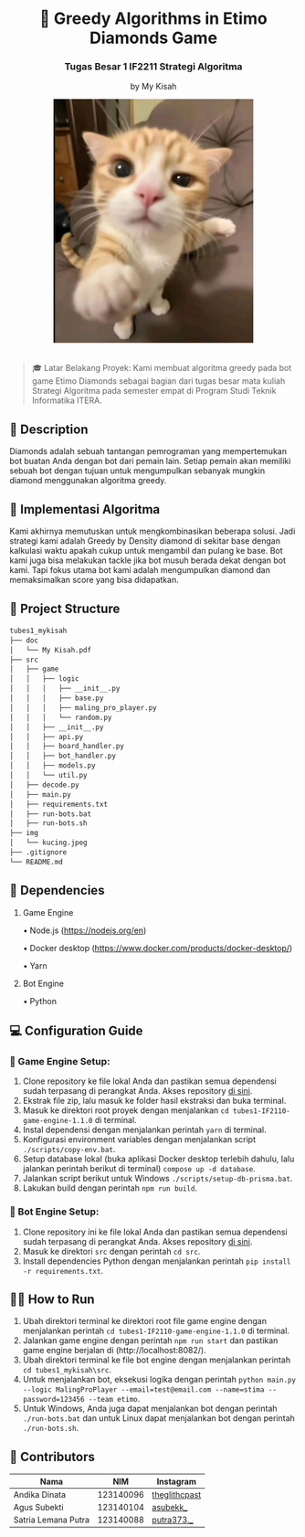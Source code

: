 <div align="center">
  <h1>💎 Greedy Algorithms in Etimo Diamonds Game</h1>
  <h3>Tugas Besar 1 IF2211 Strategi Algoritma</h3>
  <p>by My Kisah</p>
  <img src="img/kucing.jpeg" alt="kucing" width="350"/>
  <br/>
  <br/>
</div>

> 🎓 Latar Belakang Proyek: Kami membuat algoritma greedy pada bot game Etimo Diamonds sebagai bagian dari tugas besar mata kuliah Strategi Algoritma pada semester empat di Program Studi Teknik Informatika ITERA.

## 📝 Description

Diamonds adalah sebuah tantangan pemrograman yang mempertemukan bot buatan Anda dengan bot dari pemain lain. Setiap pemain akan memiliki sebuah bot dengan tujuan untuk mengumpulkan sebanyak mungkin diamond menggunakan algoritma greedy.

## 🚨 Implementasi Algoritma

Kami akhirnya memutuskan untuk mengkombinasikan beberapa solusi. Jadi strategi kami adalah Greedy by Density diamond di sekitar base dengan kalkulasi waktu apakah cukup untuk mengambil dan pulang ke base. Bot kami juga bisa melakukan tackle jika bot musuh berada dekat dengan bot kami. Tapi fokus utama bot kami adalah mengumpulkan diamond dan memaksimalkan score yang bisa didapatkan.

## 📁 Project Structure

```bash
tubes1_mykisah
├── doc
│   └── My Kisah.pdf
├── src
│   ├── game
│   │   ├── logic
│   │   │   ├── __init__.py
│   │   │   ├── base.py
│   │   │   ├── maling_pro_player.py
│   │   │   └── random.py
│   │   ├── __init__.py
│   │   ├── api.py
│   │   ├── board_handler.py
│   │   ├── bot_handler.py
│   │   ├── models.py
│   │   └── util.py
│   ├── decode.py
│   ├── main.py
│   ├── requirements.txt
│   ├── run-bots.bat
│   ├── run-bots.sh
├── img
│   └── kucing.jpeg
├── .gitignore
└── README.md
```

## 🔨 Dependencies

1. Game Engine

   • Node.js (https://nodejs.org/en)

   • Docker desktop (https://www.docker.com/products/docker-desktop/)

   • Yarn

2. Bot Engine

   • Python

## 💻 Configuration Guide

### 💎 Game Engine Setup:

1. Clone repository ke file lokal Anda dan pastikan semua dependensi sudah terpasang di perangkat Anda. Akses repository [di sini](https://github.com/haziqam/tubes1-IF2211-game-engine/releases/tag/v1.1.0).
2. Ekstrak file zip, lalu masuk ke folder hasil ekstraksi dan buka terminal.
3. Masuk ke direktori root proyek dengan menjalankan `cd tubes1-IF2110-game-engine-1.1.0` di terminal.
4. Instal dependensi dengan menjalankan perintah `yarn` di terminal.
5. Konfigurasi environment variables dengan menjalankan script `./scripts/copy-env.bat`.
6. Setup database lokal (buka aplikasi Docker desktop terlebih dahulu, lalu jalankan perintah berikut di terminal) `compose up -d database`.
7. Jalankan script berikut untuk Windows `./scripts/setup-db-prisma.bat`.
8. Lakukan build dengan perintah `npm run build`.

### 🤖 Bot Engine Setup:

1. Clone repository ini ke file lokal Anda dan pastikan semua dependensi sudah terpasang di perangkat Anda. Akses repository [di sini](https://github.com/theglitchpast/tubes1_mykisah).
2. Masuk ke direktori `src` dengan perintah `cd src`.
3. Install dependencies Python dengan menjalankan perintah `pip install -r requirements.txt`.

## 🏃‍♂️ How to Run

1. Ubah direktori terminal ke direktori root file game engine dengan menjalankan perintah `cd tubes1-IF2110-game-engine-1.1.0` di terminal.
2. Jalankan game engine dengan perintah `npm run start` dan pastikan game engine berjalan di (http://localhost:8082/).
3. Ubah direktori terminal ke file bot engine dengan menjalankan perintah `cd tubes1_mykisah\src`.
4. Untuk menjalankan bot, eksekusi logika dengan perintah `python main.py --logic MalingProPlayer --email=test@email.com --name=stima --password=123456 --team etimo`.
5. Untuk Windows, Anda juga dapat menjalankan bot dengan perintah `./run-bots.bat` dan untuk Linux dapat menjalankan bot dengan perintah `./run-bots.sh`.

## 🔬 Contributors

| Nama                | NIM       | Instagram                                                 |
| ------------------- | --------- | --------------------------------------------------------- |
| Andika Dinata       | 123140096 | [theglithcpast](https://www.instagram.com/theglitchpast/) |
| Agus Subekti        | 123140104 | [asubekk\_](https://www.instagram.com/asubekk_/)          |
| Satria Lemana Putra | 123140088 | [putra373.\_](https://www.instagram.com/putra373._/)      |

